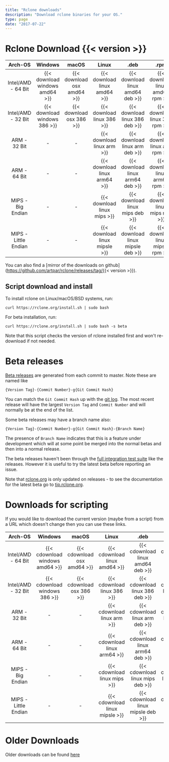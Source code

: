 ```yaml
---
title: "Rclone downloads"
description: "Download rclone binaries for your OS."
type: page
date: "2017-07-22"
---
```


Rclone Download {{< version >}}
=====================

| Arch-OS | Windows | macOS | Linux | .deb | .rpm | FreeBSD | NetBSD | OpenBSD | Plan9 | Solaris |
|:-------:|:-------:|:-----:|:-----:|:----:|:----:|:-------:|:------:|:-------:|:-----:|:-------:|
| Intel/AMD - 64 Bit | {{< download windows amd64 >}} | {{< download osx amd64 >}} | {{< download linux amd64 >}} | {{< download linux amd64 deb >}} | {{< download linux amd64 rpm >}} | {{< download freebsd amd64 >}} | {{< download netbsd amd64 >}} | {{< download openbsd amd64 >}} | {{< download plan9 amd64 >}} | {{< download solaris amd64 >}} |
| Intel/AMD - 32 Bit | {{< download windows 386 >}} | {{< download osx 386 >}} | {{< download linux 386 >}} | {{< download linux 386 deb >}} | {{< download linux 386 rpm >}} | {{< download freebsd 386 >}} | {{< download netbsd 386 >}} | {{< download openbsd 386 >}} | {{< download plan9 386 >}} | - |
| ARM - 32 Bit | - | - | {{< download linux arm >}} | {{< download linux arm deb >}} | {{< download linux arm rpm >}} | {{< download freebsd arm >}} | {{< download netbsd arm >}} | - | - | - |
| ARM - 64 Bit | - | - | {{< download linux arm64 >}} | {{< download linux arm64 deb >}} | {{< download linux arm64 rpm >}} | - | - | - | - | - |
| MIPS - Big Endian | - | - | {{< download linux mips >}} | {{< download linux mips deb >}} | {{< download linux mips rpm >}} | - | - | - | - | - |
| MIPS - Little Endian | - | - | {{< download linux mipsle >}} | {{< download linux mipsle deb >}} | {{< download linux mipsle rpm >}} | - | - | - | - | - |

You can also find a [mirror of the downloads on github](https://github.com/artpar/rclone/releases/tag/{{< version >}}).

## Script download and install ##

To install rclone on Linux/macOS/BSD systems, run:

    curl https://rclone.org/install.sh | sudo bash

For beta installation, run:

    curl https://rclone.org/install.sh | sudo bash -s beta

Note that this script checks the version of rclone installed first and
won't re-download if not needed.

Beta releases
=============

[Beta releases](https://beta.rclone.org) are generated from each commit
to master.  Note these are named like

    {Version Tag}-{Commit Number}-g{Git Commit Hash}

You can match the `Git Commit Hash` up with the [git
log](https://github.com/artpar/rclone/commits/master).  The most recent
release will have the largest `Version Tag` and `Commit Number` and
will normally be at the end of the list.

Some beta releases may have a branch name also:

    {Version Tag}-{Commit Number}-g{Git Commit Hash}-{Branch Name}

The presence of `Branch Name` indicates that this is a feature under
development which will at some point be merged into the normal betas
and then into a normal release.

The beta releases haven't been through the [full integration test
suite](https://pub.rclone.org/integration-tests/) like the releases.
However it is useful to try the latest beta before reporting an issue.

Note that [rclone.org](https://rclone.org/) is only updated on
releases - to see the documentation for the latest beta go to
[tip.rclone.org](https://tip.rclone.org/).

Downloads for scripting
=======================

If you would like to download the current version (maybe from a
script) from a URL which doesn't change then you can use these links.

| Arch-OS | Windows | macOS | Linux | .deb | .rpm | FreeBSD | NetBSD | OpenBSD | Plan9 | Solaris |
|:-------:|:-------:|:-----:|:-----:|:----:|:----:|:-------:|:------:|:-------:|:-----:|:-------:|
| Intel/AMD - 64 Bit | {{< cdownload windows amd64 >}} | {{< cdownload osx amd64 >}} | {{< cdownload linux amd64 >}} | {{< cdownload linux amd64 deb >}} | {{< cdownload linux amd64 rpm >}} | {{< cdownload freebsd amd64 >}} | {{< cdownload netbsd amd64 >}} | {{< cdownload openbsd amd64 >}} | {{< cdownload plan9 amd64 >}} | {{< cdownload solaris amd64 >}} |
| Intel/AMD - 32 Bit | {{< cdownload windows 386 >}} | {{< cdownload osx 386 >}} | {{< cdownload linux 386 >}} | {{< cdownload linux 386 deb >}} | {{< cdownload linux 386 rpm >}} | {{< cdownload freebsd 386 >}} | {{< cdownload netbsd 386 >}} | {{< cdownload openbsd 386 >}} | {{< cdownload plan9 386 >}} | - |
| ARM - 32 Bit | - | - | {{< cdownload linux arm >}} | {{< cdownload linux arm deb >}} | {{< cdownload linux arm rpm >}} | {{< cdownload freebsd arm >}} | {{< cdownload netbsd arm >}} | - | - | - |
| ARM - 64 Bit | - | - | {{< cdownload linux arm64 >}} | {{< cdownload linux arm64 deb >}} | {{< cdownload linux arm64 rpm >}} | - | - | - | - | - |
| MIPS - Big Endian | - | - | {{< cdownload linux mips >}} | {{< cdownload linux mips deb >}} | {{< cdownload linux mips rpm >}} | - | - | - | - | - |
| MIPS - Little Endian | - | - | {{< cdownload linux mipsle >}} | {{< cdownload linux mipsle deb >}} | {{< cdownload linux mipsle rpm >}} | - | - | - | - | - |

Older Downloads
==============

Older downloads can be found [here](https://downloads.rclone.org/)
